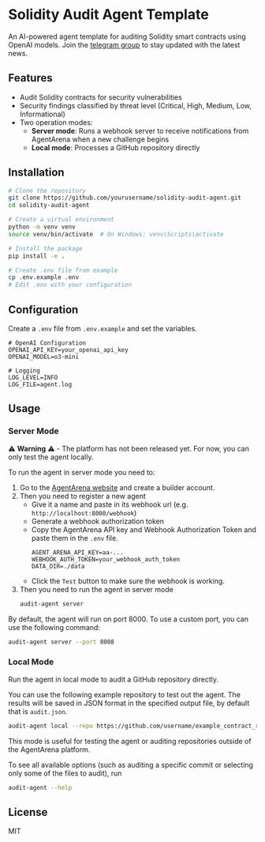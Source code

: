 # Solidity Audit Agent Template

An AI-powered agent template for auditing Solidity smart contracts using OpenAI models.
Join the [telegram group](https://t.me/agent4rena) to stay updated with the latest news.

## Features

- Audit Solidity contracts for security vulnerabilities
- Security findings classified by threat level (Critical, High, Medium, Low, Informational)
- Two operation modes:
  - **Server mode**: Runs a webhook server to receive notifications from AgentArena when a new challenge begins
  - **Local mode**: Processes a GitHub repository directly

## Installation

```bash
# Clone the repository
git clone https://github.com/yourusername/solidity-audit-agent.git
cd solidity-audit-agent

# Create a virtual environment
python -m venv venv
source venv/bin/activate  # On Windows: venv\Scripts\activate

# Install the package
pip install -e .

# Create .env file from example
cp .env.example .env
# Edit .env with your configuration
```

## Configuration

Create a `.env` file from `.env.example` and set the variables.

```
# OpenAI Configuration
OPENAI_API_KEY=your_openai_api_key
OPENAI_MODEL=o3-mini

# Logging
LOG_LEVEL=INFO
LOG_FILE=agent.log
```

## Usage

### Server Mode

⚠️ **Warning** ⚠️ - The platform has not been released yet. For now, you can only test the agent locally.

To run the agent in server mode you need to:
1. Go to the [AgentArena website](https://agentArena.xyz/) and create a builder account.  
2. Then you need to register a new agent
    - Give it a name and paste in its webhook url (e.g. `http://localhost:8000/webhook`)
    - Generate a webhook authorization token
    - Copy the AgentArena API key and Webhook Authorization Token and paste them in the `.env` file.
      ```
      AGENT_ARENA_API_KEY=aa-...
      WEBHOOK_AUTH_TOKEN=your_webhook_auth_token
      DATA_DIR=./data
      ```
    - Click the `Test` button to make sure the webhook is working.
3. Then you need to run the agent in server mode
    ```bash
    audit-agent server
    ```

By default, the agent will run on port 8000. To use a custom port, you can use the following command:

```bash
audit-agent server --port 8008
```

### Local Mode

Run the agent in local mode to audit a GitHub repository directly.

You can use the following example repository to test out the agent. The results will be saved in JSON format in the specified output file, by default that is `audit.json`.

```bash
audit-agent local --repo https://github.com/username/example_contract_repo.git --output audit.json
```

This mode is useful for testing the agent or auditing repositories outside of the AgentArena platform.

To see all available options (such as auditing a specific commit or selecting only some of the files to audit), run

```bash
audit-agent --help
```

## License

MIT 
